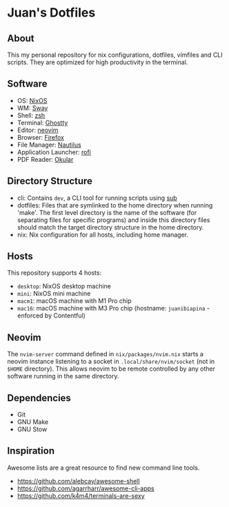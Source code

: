 # Juan's Dotfiles

## About

This my personal repository for nix configurations, dotfiles, vimfiles and CLI scripts.
They are optimized for high productivity in the terminal.

## Software

- OS: [NixOS](https://nixos.org/)
- WM: [Sway](https://swaywm.org/)
- Shell: [zsh](https://wiki.archlinux.org/title/Zsh)
- Terminal: [Ghostty](https://ghostty.org/)
- Editor: [neovim](https://neovim.io/)
- Browser: [Firefox](https://www.mozilla.org/en-US/firefox/developer/)
- File Manager: [Nautilus](https://apps.gnome.org/Nautilus/)
- Application Launcher: [rofi](https://github.com/davatorium/rofi)
- PDF Reader: [Okular](https://okular.kde.org)

## Directory Structure

- cli: Contains `dev`, a CLI tool for running scripts using [sub](https://github.com/juanibiapina/sub)
- dotfiles: Files that are symlinked to the home directory when running 'make'. The first level directory is the name of the software (for separating files for specific programs) and inside this directory files should match the target directory structure in the home directory.
- nix: Nix configuration for all hosts, including home manager.

## Hosts

This repository supports 4 hosts:
- `desktop`: NixOS desktop machine
- `mini`: NixOS mini machine
- `macm1`: macOS machine with M1 Pro chip
- `mac16`: macOS machine with M3 Pro chip (hostname: `juanibiapina` - enforced by Contentful)

## Neovim

The `nvim-server` command defined in `nix/packages/nvim.nix` starts a neovim instance listening to a socket in `.local/share/nvim/socket` (not in `$HOME` directory). This allows neovim to be remote controlled by any other software running in the same directory.

## Dependencies

- Git
- GNU Make
- GNU Stow

## Inspiration

Awesome lists are a great resource to find new command line tools.

- https://github.com/alebcay/awesome-shell
- https://github.com/agarrharr/awesome-cli-apps
- https://github.com/k4m4/terminals-are-sexy
